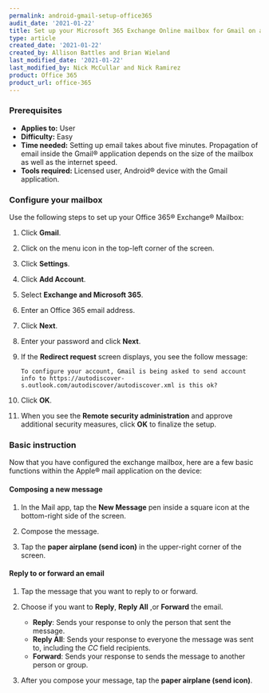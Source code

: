 ```yaml
---
permalink: android-gmail-setup-office365
audit_date: '2021-01-22'
title: Set up your Microsoft 365 Exchange Online mailbox for Gmail on an Android device
type: article
created_date: '2021-01-22'
created_by: Allison Battles and Brian Wieland
last_modified_date: '2021-01-22'
last_modified_by: Nick McCullar and Nick Ramirez
product: Office 365
product_url: office-365
---
```


### Prerequisites

- **Applies to:** User
- **Difficulty:** Easy
- **Time needed:** Setting up email takes about five minutes. Propagation of email inside the Gmail&reg; application
  depends on the size of the mailbox as well as the internet speed.
- **Tools required:** Licensed user, Android&reg; device with the Gmail application.

### Configure your mailbox

Use the following steps to set up your Office 365&reg; Exchange&reg; Mailbox:

1. Click **Gmail**.

2. Click on the menu icon in the top-left corner of the screen.

3. Click **Settings**.

4. Click **Add Account**.

5. Select **Exchange and Microsoft 365**.

6. Enter an Office 365 email address.

7. Click **Next**.

8. Enter your password and click **Next**.

9. If the **Redirect request** screen displays, you see the follow message: 

       To configure your account, Gmail is being asked to send account info to https://autodiscover-s.outlook.com/autodiscover/autodiscover.xml is this ok?

10. Click **OK**.

11. When you see the **Remote security administration** and approve additional security measures, click **OK** to finalize the setup.

### Basic instruction

Now that you have configured the exchange mailbox, here are a few basic functions within the Apple&reg; mail application on the device:

#### Composing a new message

1. In the Mail app, tap the **New Message** pen inside a square icon at the bottom-right side of the screen.

2. Compose the message.

3. Tap the **paper airplane (send icon)** in the upper-right corner of the screen.

#### Reply to or forward an email

1. Tap the message that you want to reply to or forward.

2. Choose if you want to  **Reply**, **Reply All** ,or **Forward** the email. 

   - **Reply**: Sends your response to only the person that sent the message.
   - **Reply All**: Sends your response to everyone the message was sent to, including the *CC* field recipients.
   - **Forward**: Sends your response to sends the message to another person or group.

3. After you compose your message, tap the **paper airplane (send icon)**.
